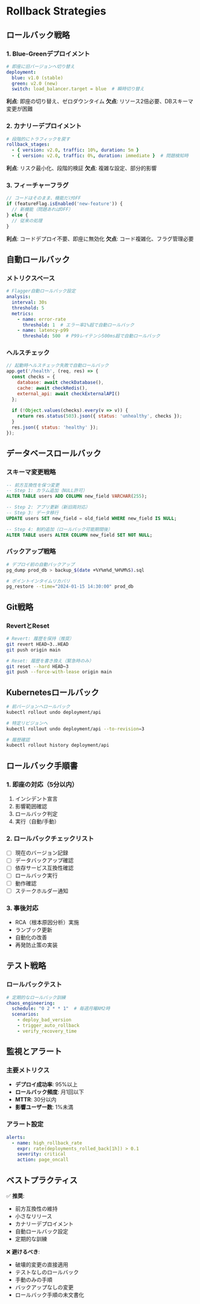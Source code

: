 # Rollback Strategies

## ロールバック戦略

### 1. Blue-Greenデプロイメント
```yaml
# 即座に旧バージョンへ切り替え
deployment:
  blue: v1.0 (stable)
  green: v2.0 (new)
  switch: load_balancer.target = blue  # 瞬時切り替え
```

**利点**: 即座の切り替え、ゼロダウンタイム
**欠点**: リソース2倍必要、DBスキーマ変更が困難

### 2. カナリーデプロイメント
```yaml
# 段階的にトラフィックを戻す
rollback_stages:
  - { version: v2.0, traffic: 10%, duration: 5m }
  - { version: v2.0, traffic: 0%, duration: immediate }  # 問題検知時
```

**利点**: リスク最小化、段階的検証
**欠点**: 複雑な設定、部分的影響

### 3. フィーチャーフラグ
```typescript
// コードはそのまま、機能だけOFF
if (featureFlag.isEnabled('new-feature')) {
  // 新機能（問題あればOFF）
} else {
  // 従来の処理
}
```

**利点**: コードデプロイ不要、即座に無効化
**欠点**: コード複雑化、フラグ管理必要

## 自動ロールバック

### メトリクスベース
```yaml
# Flagger自動ロールバック設定
analysis:
  interval: 30s
  threshold: 5
  metrics:
    - name: error-rate
      threshold: 1  # エラー率1%超で自動ロールバック
    - name: latency-p99
      threshold: 500  # P99レイテンシ500ms超で自動ロールバック
```

### ヘルスチェック
```javascript
// 起動時ヘルスチェック失敗で自動ロールバック
app.get('/health', (req, res) => {
  const checks = {
    database: await checkDatabase(),
    cache: await checkRedis(),
    external_api: await checkExternalAPI()
  };
  
  if (!Object.values(checks).every(v => v)) {
    return res.status(503).json({ status: 'unhealthy', checks });
  }
  res.json({ status: 'healthy' });
});
```

## データベースロールバック

### スキーマ変更戦略
```sql
-- 前方互換性を保つ変更
-- Step 1: カラム追加（NULL許可）
ALTER TABLE users ADD COLUMN new_field VARCHAR(255);

-- Step 2: アプリ更新（新旧両対応）
-- Step 3: データ移行
UPDATE users SET new_field = old_field WHERE new_field IS NULL;

-- Step 4: 制約追加（ロールバック可能期間後）
ALTER TABLE users ALTER COLUMN new_field SET NOT NULL;
```

### バックアップ戦略
```bash
# デプロイ前の自動バックアップ
pg_dump prod_db > backup_$(date +%Y%m%d_%H%M%S).sql

# ポイントインタイムリカバリ
pg_restore --time="2024-01-15 14:30:00" prod_db
```

## Git戦略

### RevertとReset
```bash
# Revert: 履歴を保持（推奨）
git revert HEAD~3..HEAD
git push origin main

# Reset: 履歴を書き換え（緊急時のみ）
git reset --hard HEAD~3
git push --force-with-lease origin main
```

## Kubernetesロールバック

```bash
# 前バージョンへロールバック
kubectl rollout undo deployment/api

# 特定リビジョンへ
kubectl rollout undo deployment/api --to-revision=3

# 履歴確認
kubectl rollout history deployment/api
```

## ロールバック手順書

### 1. 即座の対応（5分以内）
1. インシデント宣言
2. 影響範囲確認
3. ロールバック判定
4. 実行（自動/手動）

### 2. ロールバックチェックリスト
- [ ] 現在のバージョン記録
- [ ] データバックアップ確認
- [ ] 依存サービス互換性確認
- [ ] ロールバック実行
- [ ] 動作確認
- [ ] ステークホルダー通知

### 3. 事後対応
- RCA（根本原因分析）実施
- ランブック更新
- 自動化の改善
- 再発防止策の実装

## テスト戦略

### ロールバックテスト
```yaml
# 定期的なロールバック訓練
chaos_engineering:
  schedule: "0 2 * * 1"  # 毎週月曜AM2時
  scenarios:
    - deploy_bad_version
    - trigger_auto_rollback
    - verify_recovery_time
```

## 監視とアラート

### 主要メトリクス
- **デプロイ成功率**: 95%以上
- **ロールバック頻度**: 月1回以下
- **MTTR**: 30分以内
- **影響ユーザー数**: 1%未満

### アラート設定
```yaml
alerts:
  - name: high_rollback_rate
    expr: rate(deployments_rolled_back[1h]) > 0.1
    severity: critical
    action: page_oncall
```

## ベストプラクティス

✅ **推奨**:
- 前方互換性の維持
- 小さなリリース
- カナリーデプロイメント
- 自動ロールバック設定
- 定期的な訓練

❌ **避けるべき**:
- 破壊的変更の直接適用
- テストなしのロールバック
- 手動のみの手順
- バックアップなしの変更
- ロールバック手順の未文書化